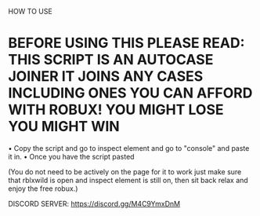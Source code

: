HOW TO USE

# BEFORE USING THIS PLEASE READ: THIS SCRIPT IS AN AUTOCASE JOINER IT JOINS ANY CASES INCLUDING ONES YOU CAN AFFORD WITH ROBUX! YOU MIGHT LOSE YOU MIGHT WIN

• Copy the script and go to inspect element and go to "console" and paste it in.
• Once you have the script pasted 

(You do not need to be actively on the page for it to work just make sure that rblxwild is open and inspect element is still on, then sit back relax and enjoy the free robux.)

DISCORD SERVER: https://discord.gg/M4C9YmxDnM
